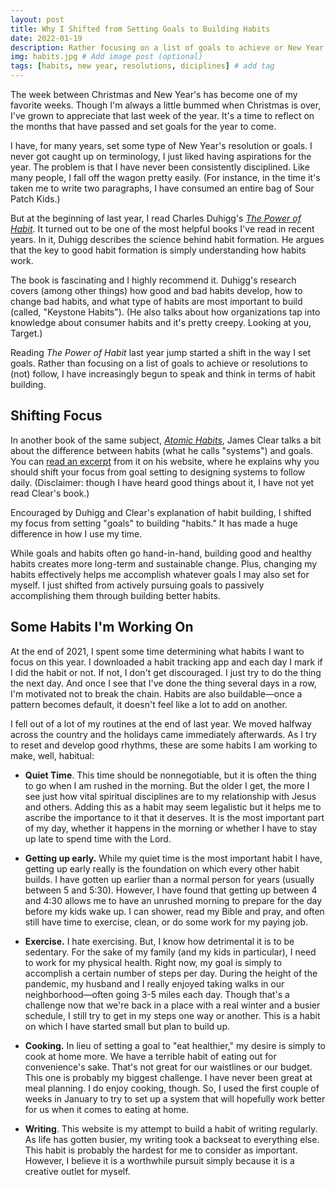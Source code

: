 ```yaml
---
layout: post
title: Why I Shifted from Setting Goals to Building Habits
date: 2022-01-19
description: Rather focusing on a list of goals to achieve or New Year's resolutions to (not) follow, I have increasingly begun to speak and think in terms of habit building. # Add post description (optional)
img: habits.jpg # Add image post (optional)
tags: [habits, new year, resolutions, diciplines] # add tag
---
```


The week between Christmas and New Year's has become one of my favorite weeks. Though I'm always a little bummed when Christmas is over, I've grown to appreciate that last week of the year. It's a time to reflect on the months that have passed and set goals for the year to come. 

I have, for many years, set some type of New Year's resolution or goals. I never got caught up on terminology, I just liked having aspirations for the year. The problem is that I have never been  consistently disciplined. Like many people, I fall off the wagon pretty easily. (For instance, in the time it's taken me to write two paragraphs, I have consumed an entire bag of Sour Patch Kids.)

But at the beginning of last year, I read Charles Duhigg's [*The Power of Habit*](https://amzn.to/3K1AplE). It turned out to be one of the most helpful books I've read in recent years. In it, Duhigg describes the science behind habit formation. He argues that the key to good habit formation is simply understanding how habits work.

The book is fascinating and I highly recommend it. Duhigg's research covers (among other things) how good and bad habits develop, how to change bad habits, and what type of habits are most important to build (called, "Keystone Habits"). (He also talks about how organizations tap into knowledge about consumer habits and it's pretty creepy. Looking at you, Target.) 

Reading *The Power of Habit* last year jump started a shift in the way I set goals. Rather than focusing on a list of goals to achieve or resolutions to (not) follow, I have increasingly begun to speak and think in terms of habit building.

## Shifting Focus

In another book of the same subject, [*Atomic Habits*](https://amzn.to/3rkmsGM), James Clear talks a bit about the difference between habits (what he calls "systems") and goals. You can [read an excerpt]([https://jamesclear.com/goals-systems) from it on his website, where he explains why you should shift your focus from goal setting to designing systems to follow daily. (Disclaimer: though I have heard good things about it, I have not yet read Clear's book.)

Encouraged by Duhigg and Clear's explanation of habit building, I shifted my focus from setting "goals" to building "habits." It has made a huge difference in how I use my time. 

While goals and habits often go hand-in-hand, building good and healthy habits creates more long-term and sustainable change. Plus, changing my habits effectively helps me accomplish whatever goals I may also set for myself. I just shifted from actively pursuing goals to passively accomplishing them through building better habits. 

## Some Habits I'm Working On

At the end of 2021, I spent some time determining what habits I want to focus on this year. I downloaded a habit tracking app and each day I mark if I did the habit or not. If not, I don't get discouraged. I just try to do the thing the next day. And once I see that I've done the thing several days in a row, I'm motivated not to break the chain. Habits are also buildable—once a pattern becomes default, it doesn't feel like a lot to add on another.

I fell out of a lot of my routines at the end of last year. We moved halfway across the country and the holidays came immediately afterwards. As I try to reset and develop good rhythms, these are some habits I am working to make, well, habitual:

* **Quiet Time**. This time should be nonnegotiable, but it is often the thing to go when I am rushed in the morning. But the older I get, the more I see just how vital spiritual disciplines are to my relationship with Jesus and others. Adding this as a habit may seem legalistic but it helps me to ascribe the importance to it that it deserves. It is the most important part of my day, whether it happens in the morning or whether I have to stay up late to spend time with the Lord. 

* **Getting up early.** While my quiet time is the most important habit I have, getting up early really is the foundation on which every other habit builds. I have gotten up earlier than a normal person for years (usually between 5 and 5:30). However, I have found that getting up between 4 and 4:30 allows me to have an unrushed morning to prepare for the day before my kids wake up. I can shower, read my Bible and pray, and often still have time to exercise, clean, or do some work for my paying job.

* **Exercise.** I hate exercising. But, I know how detrimental it is to be sedentary. For the sake of my family (and my kids in particular), I need to work for my physical health. Right now, my goal is simply to accomplish a certain number of steps per day. During the height of the pandemic, my husband and I really enjoyed taking walks in our neighborhood—often going 3-5 miles each day. Though that's a challenge now that we're back in a place with a real winter and a busier schedule, I still try to get in my steps one way or another. This is a habit on which I have started small but plan to build up.

* **Cooking.** In lieu of setting a goal to "eat healthier," my desire is simply to cook at home more. We have a terrible habit of eating out for convenience's sake. That's not great for our waistlines or our budget. This one is probably my biggest challenge. I have never been great at meal planning. I do enjoy cooking, though. So, I used the first couple of weeks in January to try to set up a system that will hopefully work better for us when it comes to eating at home.

* **Writing**. This website is my attempt to build a habit of writing regularly. As life has gotten busier, my writing took a backseat to everything else. This habit is probably the hardest for me to consider as important. However, I believe it is a worthwhile pursuit simply because it is a creative outlet for myself. 




